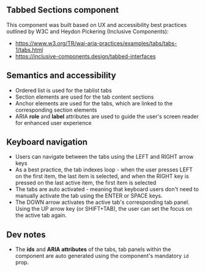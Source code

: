 ## Tabbed Sections component

This component was built based on UX and accessibility best practices outlined by W3C and Heydon Pickering (Inclusive Components):

- https://www.w3.org/TR/wai-aria-practices/examples/tabs/tabs-1/tabs.html
- https://inclusive-components.design/tabbed-interfaces

## Semantics and accessibility

- Ordered list is used for the tablist tabs
- Section elements are used for the tab content sections
- Anchor elements are used for the tabs, which are linked to the corresponding section elements
- ARIA **role** and **label** attributes are used to guide the user's screen reader for enhanced user experience

## Keyboard navigation

- Users can navigate between the tabs using the LEFT and RIGHT arrow keys
- As a best practice, the tab indexes loop - when the user presses LEFT on the first item, the last item is selected, and when the RIGHT key is pressed on the last active item, the first item is selected
- The tabs are auto activated - meaning that keyboard users don't need to manually activate the tab using the ENTER or SPACE keys.
- The DOWN arrow activates the active tab's corresponding tab panel. Using the UP arrow key (or SHIFT+TAB), the user can set the focus on the active tab again.

## Dev notes

- The **ids** and **ARIA attributes** of the tabs, tab panels within the component are auto generated using the component's mandatory `id` prop.

